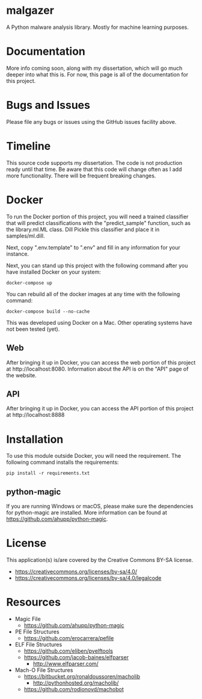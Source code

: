 # malgazer

A Python malware analysis library.  Mostly for machine learning purposes.

# Documentation

More info coming soon, along with my dissertation, which will go much deeper into what this is.
For now, this page is all of the documentation for this project.

# Bugs and Issues

Please file any bugs or issues using the GitHub issues facility above.

# Timeline

This source code supports my dissertation.  The code is not production ready until that time.
Be aware that this code will change often as I add more functionality.  There will be frequent breaking changes.

# Docker

To run the Docker portion of this project, you will need a trained classifier that will predict classifications
with the "predict_sample" function, such as the library.ml.ML class.  Dill Pickle this classifier and place it in
samples/ml.dill.

Next, copy ".env.template" to ".env" and fill in any information for your instance.

Next, you can stand up this project with the following command
after you have installed Docker on your system:

```
docker-compose up
```

You can rebuild all of the docker images at any time with the following command:

```
docker-compose build --no-cache
```

This was developed using Docker on a Mac.  Other operating systems have not been tested (yet).

## Web

After bringing it up in Docker, you can access the web portion of this project at http://localhost:8080.
Information about the API is on the "API" page of the website.

## API

After bringing it up in Docker, you can access the API portion of this project at http://localhost:8888

# Installation

To use this module outside Docker, you will need the requirement.  The following command installs the requirements:

```
pip install -r requirements.txt
```

## python-magic

If you are running Windows or macOS, please make sure the dependencies for 
python-magic are installed.  More information can be found 
at https://github.com/ahupp/python-magic.

# License
This application(s) is/are covered by the Creative Commons BY-SA license.

- https://creativecommons.org/licenses/by-sa/4.0/
- https://creativecommons.org/licenses/by-sa/4.0/legalcode

# Resources

- Magic File
  - https://github.com/ahupp/python-magic
- PE File Structures
  - https://github.com/erocarrera/pefile
- ELF File Structures
  - https://github.com/eliben/pyelftools
  - https://github.com/jacob-baines/elfparser
    - http://www.elfparser.com/
- Mach-O File Structures
  - https://bitbucket.org/ronaldoussoren/macholib
    - http://pythonhosted.org/macholib/
  - https://github.com/rodionovd/machobot